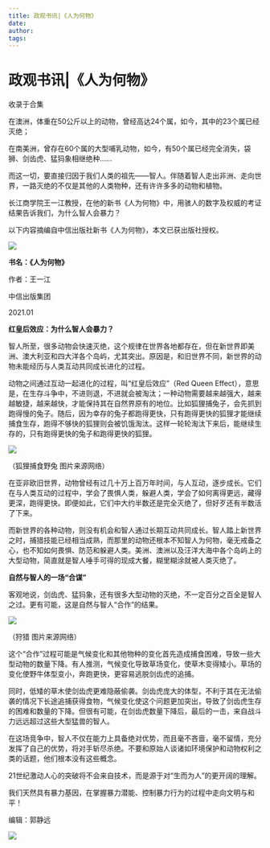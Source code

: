 ```yaml
---
title: 政观书讯|《人为何物》
date: 
author: 
tags: 
---
```

# 政观书讯|《人为何物》


收录于合集

在澳洲，体重在50公斤以上的动物，曾经高达24个属，如今，其中的23个属已经灭绝；

  

在南美洲，曾存在60个属的大型哺乳动物，如今，有50个属已经完全消失，袋狮、剑齿虎、猛犸象相继绝种......

  

  

而这一切，要直接归因于我们人类的祖先——智人。伴随着智人走出非洲、走向世界，一路灭绝的不仅是其他的人类物种，还有许许多多的动物和植物。

  

长江商学院王一江教授，在他的新书《人为何物》中，用骇人的数字及权威的考证结果告诉我们，为什么智人会暴力？

  

以下内容摘编自中信出版社新书《人为何物》，本文已获出版社授权。

  

  

![](/images/156/2.png)

 **书名：《人为何物》**

作者：王一江

中信出版集团

2021.01

  

  

 **红皇后效应：为什么智人会暴力？**  

  

智人所至，很多动物会快速灭绝，这个规律在世界各地都存在，但在新世界即美洲、澳大利亚和四大洋各个岛屿，尤其突出。原因是，和旧世界不同，新世界的动物未能经历与人类互动共同成长进化的过程。

  

动物之间通过互动一起进化的过程，叫“红皇后效应”（Red Queen
Effect），意思是，在生存斗争中，不进则退，不进就会被淘汰；一种动物需要越来越强大，越来越敏捷，越来越快，才能保持其在自然界原有的地位。比如狐狸捕兔子，会先抓到跑得慢的兔子。随后，因为幸存的兔子都跑得更快，只有跑得更快的狐狸才能继续捕食生存，跑得不够快的狐狸则会被饥饿淘汰。这样一轮轮淘汰下来后，能继续生存的，只有跑得更快的兔子和跑得更快的狐狸。

![](/images/156/3.png)

（狐狸捕食野兔 图片来源网络）

  

在亚非欧旧世界，动物曾经有过几十万上百万年时间，与人互动，逐步成长。它们在与人类互动的过程中，学会了畏惧人类，躲避人类，学会了如何离得更远，藏得更深，跑得更快。即便如此，它们中大约半数还是完全灭绝了，但好歹还有半数活了下来。

  

而新世界的各种动物，则没有机会和智人通过长期互动共同成长。智人踏上新世界之时，捕猎技能已经相当成熟，而那里的动物还根本不知智人为何物，毫无戒备之心，也不知如何畏惧、防范和躲避人类。美洲、澳洲以及汪洋大海中各个岛屿上的大型动物，简直就是智人唾手可得的现成大餐，糊里糊涂就被人类灭绝了。

  

 **自然与智人的一场“合谋”**  

  

客观地说，剑齿虎、猛犸象，还有很多大型动物的灭绝，不一定百分之百全是智人之过。更有可能，这是自然与智人“合作”的结果。

  

![](/images/156/4.png)

（狩猎 图片来源网络）

  

这个“合作”过程可能是气候变化和其他物种的变化首先造成捕食困难，导致一些大型动物的数量下降。有人推测，气候变化导致草场变化，使草木变得矮小。草场的变化使野牛体型变小，奔跑更快，更容易逃脱剑齿虎的追捕。

  

同时，低矮的草木使剑齿虎更难隐蔽偷袭。剑齿虎庞大的体型，不利于其在无法偷袭的情况下长途追捕获得食物，气候变化使这个问题更加突出，导致了剑齿虎生存的困难和数量的下降。但很有可能，在剑齿虎数量下降后，最后的一击，来自战斗力远远超过这些大型猛兽的智人。

  

在这场竞争中，智人不仅在能力上具备绝对优势，而且毫不吝啬，毫不留情，充分发挥了自己的优势，将对手斩尽杀绝。不要和原始人谈诸如环境保护和动物权利之类的话题，他们根本没有这些概念。

  

21世纪激动人心的突破将不会来自技术，而是源于对“生而为人”的更开阔的理解。

  

我们天然具有暴力基因，在掌握暴力潜能、控制暴力行为的过程中走向文明与和平！

  

编辑：郭静远

  

![](/images/156/5.jpeg)

  

